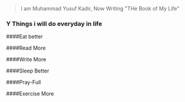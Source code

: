 >I am Muhammad Yusuf Kadir, Now Writing "THe Book of My Life"


### Y Things i will do everyday in life

####Eat better

####Read More

####Write More

####Sleep Better

####Pray-Full

####Exercise More

